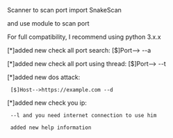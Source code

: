 Scanner to scan port
import SnakeScan

and use module to scan port 

For full compatibility, I recommend using python 3.x.x

[*]added new check all port search:
 [$]Port--> --a 
 
[*]added new check all port using thread:
 [$]Port--> --t 
 
 [*]added new dos attack:
     
     [$]Host-->https://example.com --d
 [*]added new check you ip:
     
     --l and you need internet connection to use him
     
     added new help information
 
 